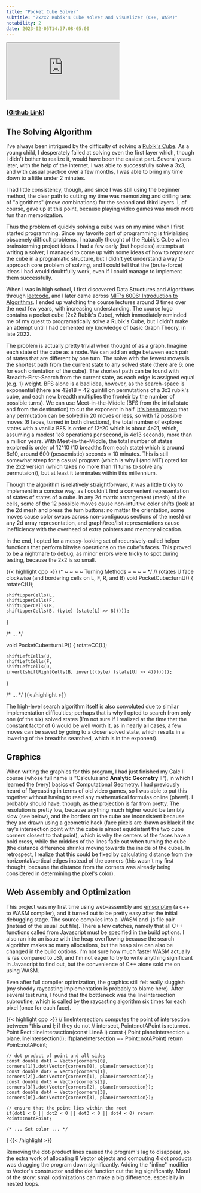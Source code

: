 ```yaml
---
title: "Pocket Cube Solver"
subtitle: "2x2x2 Rubik's Cube solver and visualizer (C++, WASM)"
notability: 2
date: 2023-02-05T14:37:08-05:00
---
```


<iframe src="https://lucasscharenbroch.github.io/pocket-cube-solver/"></iframe>

### ([Github Link](https://github.com/lucasscharenbroch/pocket-cube-solver))

## The Solving Algorithm

I've always been intrigued by the difficulty of solving a [Rubik's Cube](https://en.wikipedia.org/wiki/Rubik's_Cube). As a young child, I desperately failed at solving even the first layer which, though I didn't bother to realize it, would have been the easiest part. Several years later, with the help of the internet, I was able to successfully solve a 3x3, and with casual practice over a few months, I was able to bring my time down to a little under 2 minutes.

I had little consistency, though, and since I was still using the beginner method, the clear path to cutting my time was memorizing and drilling tens of "algorithms" (move combinations) for the second and third layers. I, of course, gave up at this point, because playing video games was much more fun than memorization.

Thus the problem of quickly solving a cube was on my mind when I first started programming. Since my favorite part of programming is trivializing obscenely difficult problems, I naturally thought of the Rubik's Cube when brainstorming project ideas. I had a few early (but hopeless) attempts at writing a solver; I managed to come up with some ideas of how to *represent* the cube in a programatic structure, but I didn't yet understand a way to approach core problem of solving, and I could tell that the (brute-force) ideas I had would doubtfully work, even if I could manage to implement them successfully.

When I was in high school, I first discovered Data Structures and Algorithms through [leetcode](https://github.com/lucasscharenbroch/leetcode-solutions), and I later came across [MIT's 6006: Introduction to Algorithms](https://ocw.mit.edu/courses/6-006-introduction-to-algorithms-fall-2011/). I ended up watching the course lectures around 3 times over the next few years, with increasing understanding. The course logo contains a pocket cube (2x2 Rubik's Cube), which immediately reminded me of my quest to programatically solve a Rubik's Cube, but I didn't make an attempt until I had cemented my knowledge of basic Graph Theory, in late 2022.

The problem is actually pretty trivial when thought of as a graph. Imagine each state of the cube as a node. We can add an edge between each pair of states that are different by one turn. The solve with the fewest moves is the shortest path from the current state to any solved state (there are 6: one for each orientation of the cube). The shortest path can be found with Breadth-First-Search from the current state, as each edge is assigned equal (e.g. 1) weight. BFS alone is a bad idea, however, as the search-space is exponential (there are 42e18 = 42 quintillion permutations of a 3x3 rubik's cube, and each new breadth multiplies the fronteir by the number of possible turns). We can use Meet-in-the-Middle (BFS from the initial state and from the destination) to cut the exponent in half. [It's been proven](https://www.cube20.org/) that any permutation can be solved in 20 moves or less, so with 12 possible moves (6 faces, turned in both directions), the total number of explored states with a vanilla BFS is order of 12^20 which is about 4e21, which, assuming a modest 1e8 operations per second, is 4e13 seconds, more than a million years. With Meet-in-the-Middle, the total number of states explored is order of 12^10 (10 breadths from each state) which is around 6e10, around 600 (pessemistic) seconds = 10 minutes. This is still somewhat steep for a casual program (which is why I (and MIT) opted for the 2x2 version (which takes no more than 11 turns to solve any permutaion)), but at least it terminates within this millennium.

Though the algorithm is relatively straightforward, it was a little tricky to implement in a concise way, as I couldn't find a convenient representation of states of states of a cube. In any 2d matrix arrangement (mesh) of the cells,
some of the 12 possible moves cause non-intuitive color shifts (look at the 2d mesh and press the turn buttons: no matter the orientation, some moves cause color swaps across non-contiguous sections of the mesh) on any 2d array representation, and graph/tree/list representations cause inefficiency with the overhead of extra pointers and memory allocation.

In the end, I opted for a messy-looking set of recursively-called helper functions that perform bitwise operations on the cube's faces. This proved to be a nightmare to debug, as minor errors were tricky to spot during testing, because the 2x2 is so small.

{{< highlight cpp >}}
/* ~ ~ ~ ~ Turning Methods ~ ~ ~ ~ */
// rotates U face clockwise (and bordering cells on L, F, R, and B)
void PocketCube::turnU() {
    rotateC(U);

    shiftUpperCells(L,
    shiftUpperCells(F,
    shiftUpperCells(R,
    shiftUpperCells(B, (byte) (state[L] >> 8)))));
}

/* ... */

void PocketCube::turnLP() {
    rotateCC(L);

    shiftLeftCells(U,
    shiftLeftCells(F,
    shiftLeftCells(D,
    invert(shiftRightCells(B, invert((byte) (state[U] >> 4)))))));
}

/* ... */
{{< /highlight >}}

The high-level search algorithm itself is also convoluted due to similar implementation difficulties; perhaps that is why I opted to search from only one (of the six) solved states (I'm not sure if I realized at the time that the constant factor of 6 would be well worth it, as in nearly all cases, a few moves can be saved by going to a closer solved state, which results in a lowering of the breadths searched, which is in the exponent).

## Graphics

When writing the graphics for this program, I had just finished my Calc II course (whose full name is "Calculus and **Analytic Geometry** II"), in which I learned the (very) basics of Computational Geometry. I had previously heard of Raycasting in terms of old video games, so I was able to put this together without having to read any mathematical formulas online (phew!). I probably should have, though, as the projection is far from pretty. The resolution is pretty low, because anything much higher would be terribly slow (see below), and the borders on the cube are inconsistent because they are drawn using a geometric hack (face pixels are drawn as black if the ray's intersection point with the cube is almost equidistant the two cube corners closest to that point), which is why the centers of the faces have a bold cross, while the middles of the lines fade out when turning the cube (the distance difference shrinks moving towards the inside of the cube). In retrospect, I realize that this could be fixed by calculating distance from the horizontal/vertical edges instead of the corners (this wasn't my first thought, because the distance from the corners was already being considered in determining the pixel's color).

## Web Assembly and Optimization

This project was my first time using web-assembly and [emscripten](https://emscripten.org/) (a c++ to WASM compiler), and it turned out to be pretty easy after the initial debugging stage. The source compiles into a .WASM and .js file pair (instead of the usual .out file). There a few catches, namely that all C++ functions called from Javascript must be specified in the build options. I also ran into an issue with the heap overflowing because the search algorithm makes so many allocations, but the heap size can also be changed in the build options. I'm not sure how much faster WASM actually is (as compared to JS), and I'm not eager to try to write anything significant in Javascript to find out, but the convenience of C++ alone sold me on using WASM.

Even after full compiler optimization, the graphics still felt really sluggish (my shoddy raycasting implementation is probably to blame here). After several test runs, I found that the bottleneck was the lineIntersection subroutine, which is called by the raycasting algorithm six times for each pixel (once for each face).

{{< highlight cpp >}}
// lineIntersection: computes the point of intersection between *this and l; if they do not
// intersect, Point::notAPoint is returned.
Point Rect::lineIntersection(const Line& l) const {
    Point planeIntersection = plane.lineIntersection(l);
    if(planeIntersection == Point::notAPoint) return Point::notAPoint;

    // dot product of point and all sides
    const double dot1 = Vector{corners[0], corners[1]}.dot(Vector{corners[0], planeIntersection});
    const double dot2 = Vector{corners[1], corners[2]}.dot(Vector{corners[1], planeIntersection});
    const double dot3 = Vector{corners[2], corners[3]}.dot(Vector{corners[2], planeIntersection});
    const double dot4 = Vector{corners[3], corners[0]}.dot(Vector{corners[3], planeIntersection});

    // ensure that the point lies within the rect
    if(dot1 < 0 || dot2 < 0 || dot3 < 0 || dot4 < 0) return Point::notAPoint;

    /* ... Set color ... */
}
{{< /highlight >}}

Removing the dot-product lines caused the program's lag to disappear, so the extra work of allocating 8 Vector objects and computing 4 dot products was dragging the program down significantly. Adding the "inline" modifier to Vector's constructor and the dot function cut the lag significantly. Moral of the story: small optimizations can make a big difference, especially in nested loops.

